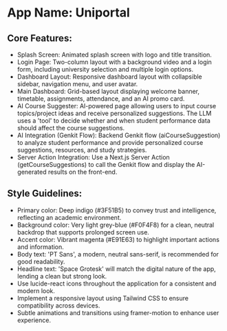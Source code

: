 # **App Name**: Uniportal

## Core Features:

- Splash Screen: Animated splash screen with logo and title transition.
- Login Page: Two-column layout with a background video and a login form, including university selection and multiple login options.
- Dashboard Layout: Responsive dashboard layout with collapsible sidebar, navigation menu, and user avatar.
- Main Dashboard: Grid-based layout displaying welcome banner, timetable, assignments, attendance, and an AI promo card.
- AI Course Suggester: AI-powered page allowing users to input course topics/project ideas and receive personalized suggestions. The LLM uses a 'tool' to decide whether and when student performance data should affect the course suggestions.
- AI Integration (Genkit Flow): Backend Genkit flow (aiCourseSuggestion) to analyze student performance and provide personalized course suggestions, resources, and study strategies.
- Server Action Integration: Use a Next.js Server Action (getCourseSuggestions) to call the Genkit flow and display the AI-generated results on the front-end.

## Style Guidelines:

- Primary color: Deep indigo (#3F51B5) to convey trust and intelligence, reflecting an academic environment.
- Background color: Very light grey-blue (#F0F4F8) for a clean, neutral backdrop that supports prolonged screen use.
- Accent color: Vibrant magenta (#E91E63) to highlight important actions and information.
- Body text: 'PT Sans', a modern, neutral sans-serif, is recommended for good readability.
- Headline text: 'Space Grotesk' will match the digital nature of the app, lending a clean but strong look.
- Use lucide-react icons throughout the application for a consistent and modern look.
- Implement a responsive layout using Tailwind CSS to ensure compatibility across devices.
- Subtle animations and transitions using framer-motion to enhance user experience.